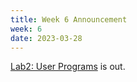 ```yaml
---
title: Week 6 Announcement
week: 6
date: 2023-03-28
---
```


[Lab2: User Programs](https://pkuflyingpig.gitbook.io/pintos/project-description/lab2-user-programs) is out.